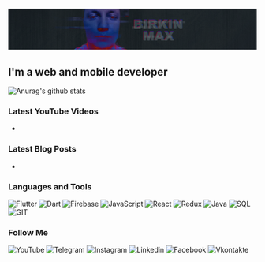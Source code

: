 ![Header](https://github.com/birkinmax/birkinmax/blob/master/assets/header.png)

## I'm a web and mobile developer

![Anurag's github stats](https://github-readme-stats.vercel.app/api?username=birkinmax&show_icons=true&theme=tokyonight)

### Latest YouTube Videos

-

### Latest Blog Posts

-

### Languages and Tools
![Flutter](https://img.shields.io/badge/-Flutter-090909?style=for-the-badge&logo=flutter&logoColor=47c5fb)
![Dart](https://img.shields.io/badge/-Dart-090909?style=for-the-badge&logo=dart&logoColor=2bb7f6)
![Firebase](https://img.shields.io/badge/-Firebase-090909?style=for-the-badge&logo=firebase&logoColor=ffca28)
![JavaScript](https://img.shields.io/badge/-JavaScript-090909?style=for-the-badge&logo=JavaScript&logoColor=ffd400)
![React](https://img.shields.io/badge/-React-090909?style=for-the-badge&logo=React&logoColor=1ecbee)
![Redux](https://img.shields.io/badge/-Redux-090909?style=for-the-badge&logo=Redux&logoColor=764abc)
![Java](https://img.shields.io/badge/-Java-090909?style=for-the-badge&logo=java&logoColor=ff0000)
![SQL](https://img.shields.io/badge/-SQL-090909?style=for-the-badge&logo=MYSQL&logoColor=015b85)
![GIT](https://img.shields.io/badge/-git-090909?style=for-the-badge&logo=git&logoColor=f34c27)

### Follow Me

![YouTube](https://img.shields.io/badge/-YouTube-090909?style=for-the-badge&logo=YouTube&logoColor=ff0000)
![Telegram](https://img.shields.io/badge/-Telegram-090909?style=for-the-badge&logo=Telegram&logoColor=27A0d9)
![Instagram](https://img.shields.io/badge/-Instagram-090909?style=for-the-badge&logo=Instagram&logoColor=b4068e)
![Linkedin](https://img.shields.io/badge/-Linkedin-090909?style=for-the-badge&logo=Linkedin&logoColor=007bb6)
![Facebook](https://img.shields.io/badge/-Facebook-090909?style=for-the-badge&logo=Facebook&logoColor=1195f5)
![Vkontakte](https://img.shields.io/badge/-Vkontakte-090909?style=for-the-badge&logo=vk&logoColor=4f7db3)
